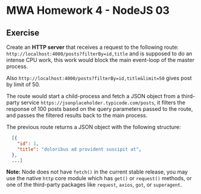 # MWA Homework 4 - NodeJS 03
## Exercise
Create an **HTTP server** that receives a request to the following route: `http://localhost:4000/posts?filterBy=id,title` and is supposed to do an intense CPU work, this work would block the main event-loop of the master process. 
  
Also `http://localhost:4000/posts?filterBy=id,title&limit=50` gives post by limit of 50. 

The route would start a child-process and fetch a JSON object from a third-party service `https://jsonplaceholder.typicode.com/posts`, it filters the response of 100 posts based on the query parameters passed to the route, and passes the filtered results back to the main process.  
  
The previous route returns a JSON object with the following structure:
```json
  [{
    "id": 1,
    "title": "doloribus ad provident suscipit at",
  },
  ...]
```

  
**Note:** Node does not have `fetch()` in the current stable release, you may use the native `http` core module which has `get()` or `request()` methods, or one of the third-party packages like `request`, `axios`, `got`, or `superagent`. 
